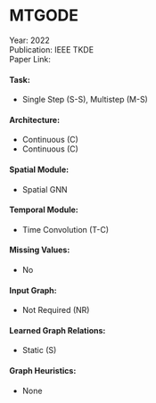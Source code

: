 # MTGODE

Year: 2022  
Publication: IEEE TKDE  
Paper Link:

#### Task:

- Single Step (S-S), Multistep (M-S)

#### Architecture:

- Continuous (C)
- Continuous (C)

#### Spatial Module:

- Spatial GNN

#### Temporal Module:

- Time Convolution (T-C)

#### Missing Values:

- No

#### Input Graph:

- Not Required (NR)

#### Learned Graph Relations:

- Static (S)

#### Graph Heuristics:

- None
